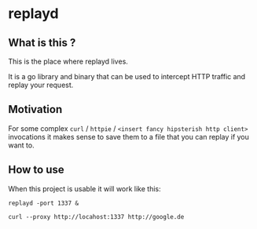 # replayd

## What is this ?

This is the place where replayd lives.

It is a go library and binary that can be used to intercept HTTP traffic and replay your request.

## Motivation

For some complex `curl` / `httpie` / `<insert fancy hipsterish http client>` invocations it makes sense to save them to a file that you can replay if you want to.


## How to use

When this project is usable it will work like this:

```
replayd -port 1337 &
```

```
curl --proxy http://locahost:1337 http://google.de
```
